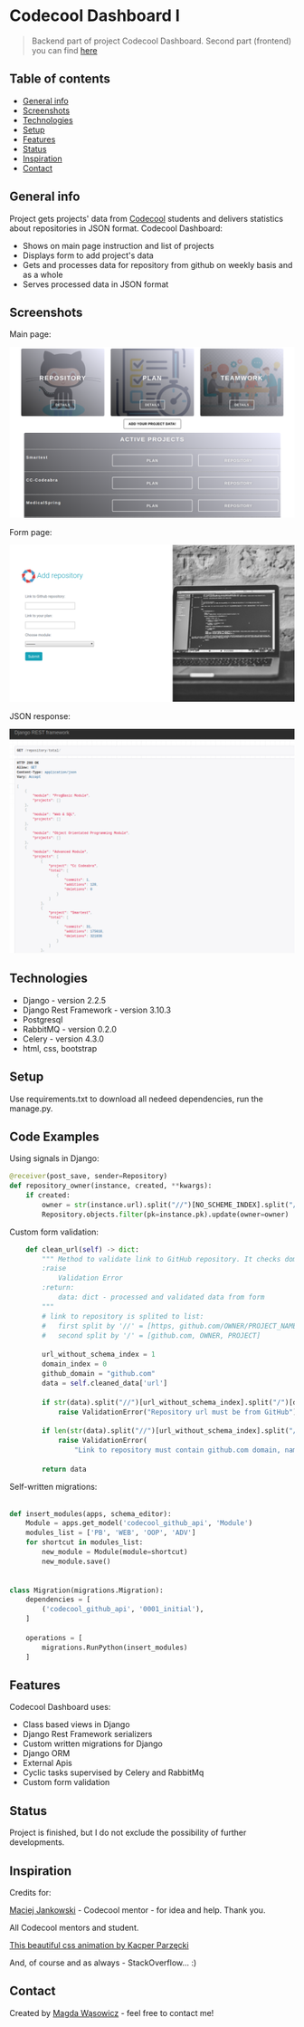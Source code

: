 # Codecool Dashboard I
> Backend part of project Codecool Dashboard.
Second part (frontend) you can find [here](https://github.com/magg666/dashboard-api)

## Table of contents
* [General info](#general-info)
* [Screenshots](#screenshots)
* [Technologies](#technologies)
* [Setup](#setup)
* [Features](#features)
* [Status](#status)
* [Inspiration](#inspiration)
* [Contact](#contact)

## General info
Project gets projects' data from [Codecool](https://codecool.com/pl/) students and delivers statistics about repositories in JSON format.
Codecool Dashboard:
* Shows on main page instruction and list of projects
* Displays form to add project's data
* Gets and processes data for repository from github on weekly basis and as a whole
* Serves processed data in JSON format

## Screenshots
Main page:

![Main page](./dashboard-b1.png)

Form page:

![Form page](./dashboard-b2.png)

JSON response:

![JSON response](./dashboard-b3.png)

## Technologies
* Django - version 2.2.5
* Django Rest Framework - version 3.10.3
* Postgresql
* RabbitMQ - version 0.2.0
* Celery - version 4.3.0
* html, css, bootstrap

## Setup
Use requirements.txt to download all nedeed dependencies, run the manage.py.

## Code Examples
Using signals in Django:
```python
@receiver(post_save, sender=Repository)
def repository_owner(instance, created, **kwargs):
    if created:
        owner = str(instance.url).split("//")[NO_SCHEME_INDEX].split("/")[OWNER_INDEX]
        Repository.objects.filter(pk=instance.pk).update(owner=owner)
```
Custom form validation:
```python
    def clean_url(self) -> dict:
        """ Method to validate link to GitHub repository. It checks domain and necessary content
        :raise
            Validation Error
        :return:
            data: dict - processed and validated data from form
        """
        # link to repository is splited to list:
        #   first split by '//' = [https, github.com/OWNER/PROJECT_NAME]
        #   second split by '/' = [github.com, OWNER, PROJECT]

        url_without_schema_index = 1
        domain_index = 0
        github_domain = "github.com"
        data = self.cleaned_data['url']

        if str(data).split("//")[url_without_schema_index].split("/")[domain_index] != github_domain:
            raise ValidationError("Repository url must be from GitHub")

        if len(str(data).split("//")[url_without_schema_index].split("/")) < 3:
            raise ValidationError(
                "Link to repository must contain github.com domain, name of owner and repository name separated by '/'")

        return data
```
Self-written migrations:
```python

def insert_modules(apps, schema_editor):
    Module = apps.get_model('codecool_github_api', 'Module')
    modules_list = ['PB', 'WEB', 'OOP', 'ADV']
    for shortcut in modules_list:
        new_module = Module(module=shortcut)
        new_module.save()


class Migration(migrations.Migration):
    dependencies = [
        ('codecool_github_api', '0001_initial'),
    ]

    operations = [
        migrations.RunPython(insert_modules)
    ]
```

## Features
Codecool Dashboard uses:
* Class based views in Django
* Django Rest Framework serializers
* Custom written migrations for Django
* Django ORM
* External Apis
* Cyclic tasks supervised by Celery and RabbitMq
* Custom form validation

## Status
Project is finished, but I do not exclude the possibility of further developments.

## Inspiration
Credits for:

[Maciej Jankowski](https://github.com/maciejjankowski) - Codecool mentor - for idea and help. Thank you.

All Codecool mentors and student.

[This beautiful css animation by Kacper Parzęcki](https://codepen.io/kacpertn4t/pen/RYzZwG)

And, of course and as always - StackOverflow... :)

## Contact
Created by [Magda Wąsowicz](mailto:mw23127@gmail.com) - feel free to contact me!
